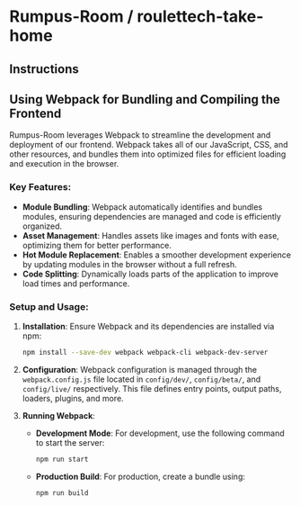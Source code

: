 # Rumpus-Room / roulettech-take-home

## Instructions

## Using Webpack for Bundling and Compiling the Frontend

Rumpus-Room leverages Webpack to streamline the development and deployment of our frontend. Webpack takes all of our JavaScript, CSS, and other resources, and bundles them into optimized files for efficient loading and execution in the browser.

### Key Features:
- **Module Bundling**: Webpack automatically identifies and bundles modules, ensuring dependencies are managed and code is efficiently organized.
- **Asset Management**: Handles assets like images and fonts with ease, optimizing them for better performance.
- **Hot Module Replacement**: Enables a smoother development experience by updating modules in the browser without a full refresh.
- **Code Splitting**: Dynamically loads parts of the application to improve load times and performance.

### Setup and Usage:
1. **Installation**: Ensure Webpack and its dependencies are installed via npm:
    ```bash
    npm install --save-dev webpack webpack-cli webpack-dev-server
    ```

2. **Configuration**: Webpack configuration is managed through the `webpack.config.js` file located in `config/dev/`, `config/beta/`, and `config/live/` respectively. This file defines entry points, output paths, loaders, plugins, and more.

3. **Running Webpack**:
    - **Development Mode**: For development, use the following command to start the server:
      ```bash
      npm run start
      ```
    - **Production Build**: For production, create a bundle using:
      ```bash
      npm run build
      ```